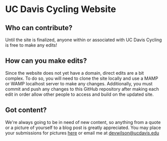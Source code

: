 # UC Davis Cycling Website

## Who can contribute?
Until the site is finalized, anyone within or associated with UC Davis Cycling is free to make any edits!

## How can you make edits?
Since the website does not yet have a domain, direct edits are a bit complex. To do so, you will need to clone the site locally and use a MAMP or WAMP localhost server to make any changes. Additionally, you must commit and push any changes to this GitHub repository after making each edit in order allow other people to access and build on the updated site.

## Got content?
We're always going to be in need of new content, so anything from a quote or a picture of yourself to a blog post is greatly appreciated. You may place your submissions for pictures [here](https://photos.app.goo.gl/SNaafhyMzHFCbasq7) or email me at devwilson@ucdavis.edu